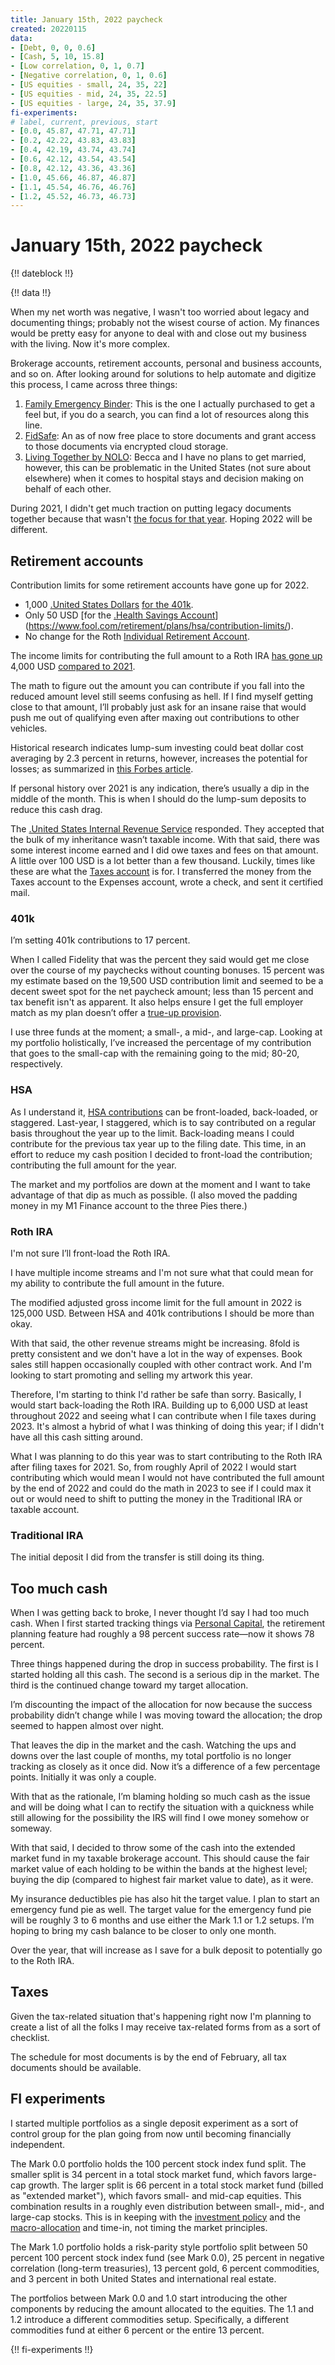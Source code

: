 ```yaml
---
title: January 15th, 2022 paycheck
created: 20220115
data:
- [Debt, 0, 0, 0.6]
- [Cash, 5, 10, 15.8]
- [Low correlation, 0, 1, 0.7]
- [Negative correlation, 0, 1, 0.6]
- [US equities - small, 24, 35, 22]
- [US equities - mid, 24, 35, 22.5]
- [US equities - large, 24, 35, 37.9]
fi-experiments:
# label, current, previous, start
- [0.0, 45.87, 47.71, 47.71]
- [0.2, 42.22, 43.83, 43.83]
- [0.4, 42.19, 43.74, 43.74]
- [0.6, 42.12, 43.54, 43.54]
- [0.8, 42.12, 43.36, 43.36]
- [1.0, 45.66, 46.87, 46.87]
- [1.1, 45.54, 46.76, 46.76]
- [1.2, 45.52, 46.73, 46.73]
---
```


# January 15th, 2022 paycheck

{!! dateblock !!}

{!! data !!}

When my net worth was negative, I wasn't too worried about legacy and documenting things; probably not the wisest course of action. My finances would be pretty easy for anyone to deal with and close out my business with the living. Now it's more complex.

Brokerage accounts, retirement accounts, personal and business accounts, and so on. After looking around for solutions to help automate and digitize this process, I came across three things:

1. [Family Emergency Binder](https://smartmoneymamas.com/ice-binder/): This is the one I actually purchased to get a feel but, if you do a search, you can find a lot of resources along this line.
2. [FidSafe](https://www.fidsafe.com): An as of now free place to store documents and grant access to those documents via encrypted cloud storage.
3. [Living Together by NOLO](https://www.nolo.com/legal-encyclopedia/living-together): Becca and I have no plans to get married, however, this can be problematic in the United States (not sure about elsewhere) when it comes to hospital stays and decision making on behalf of each other.

During 2021, I didn't get much traction on putting legacy documents together because that wasn't [the focus for that year](https://joshbruce.com/finances/building-wealth-paycheck-to-paycheck/20220101/). Hoping 2022 will be different.

## Retirement accounts

Contribution limits for some retirement accounts have gone up for 2022.

- 1,000 [.United States Dollars](USD) [for the 401k](https://www.irs.gov/newsroom/irs-announces-401k-limit-increases-to-20500).
- Only 50 USD [for the [.Health Savings Account](HSA)](https://www.fool.com/retirement/plans/hsa/contribution-limits/).
- No change for the Roth [Individual Retirement Account](IRA).

The income limits for contributing the full amount to a Roth IRA [has gone up](https://www.irs.gov/retirement-plans/plan-participant-employee/amount-of-roth-ira-contributions-that-you-can-make-for-2022) 4,000 USD [compared to 2021](https://www.irs.gov/retirement-plans/amount-of-roth-ira-contributions-that-you-can-make-for-2021).

The math to figure out the amount you can contribute if you fall into the reduced amount level still seems confusing as hell. If I find myself getting close to that amount, I’ll probably just ask for an insane raise that would push me out of qualifying even after maxing out contributions to other vehicles.

Historical research indicates lump-sum investing could beat dollar cost averaging by 2.3 percent in returns, however, increases the potential for losses; as summarized in [this Forbes article](https://www.forbes.com/sites/robertberger/2021/02/12/dollar-cost-averaging-vs-lump-sum-investing-how-to-decide/?sh=5d861c917c50).

If personal history over 2021 is any indication, there’s usually a dip in the middle of the month. This is when I should do the lump-sum deposits to reduce this cash drag.

The [.United States Internal Revenue Service](IRS) responded. They accepted that the bulk of my inheritance wasn’t taxable income. With that said, there was some interest income earned and I did owe taxes and fees on that amount. A little over 100 USD is a lot better than a few thousand. Luckily, times like these are what the [Taxes account](/finances/budgeting) is for. I transferred the money from the Taxes account to the Expenses account, wrote a check, and sent it certified mail.

### 401k

I’m setting 401k contributions to 17 percent.

When I called Fidelity that was the percent they said would get me close over the course of my paychecks without counting bonuses. 15 percent was my estimate based on the 19,500 USD contribution limit and seemed to be a decent sweet spot for the net paycheck amount; less than 15 percent and tax benefit isn't as apparent. It also helps ensure I get the full employer match as my plan doesn’t offer a [true-up provision](https://www.forbes.com/sites/ashleaebeling/2017/05/26/beware-these-401k-match-traps/?sh=714f64c391c6).

I use three funds at the moment; a small-, a mid-, and large-cap. Looking at my portfolio holistically, I’ve increased the percentage of my contribution that goes to the small-cap with the remaining going to the mid; 80-20, respectively.

### HSA

As I understand it, [HSA contributions](https://healthsavings.com/about-hsas/contributions/) can be front-loaded, back-loaded, or staggered. Last-year, I staggered, which is to say contributed on a regular basis throughout the year up to the limit. Back-loading means I could contribute for the previous tax year up to the filing date. This time, in an effort to reduce my cash position I decided to front-load the contribution; contributing the full amount for the year.

The market and my portfolios are down at the moment and I want to take advantage of that dip as much as possible. (I also moved the padding money in my M1 Finance account to the three Pies there.)

### Roth IRA

I'm not sure I’ll front-load the Roth IRA.

I have multiple income streams and I'm not sure what that could mean for my ability to contribute the full amount in the future.

The modified adjusted gross  income limit for the full amount in 2022 is 125,000 USD. Between HSA and 401k contributions I should be more than okay.

With that said, the other revenue streams might be increasing. 8fold is pretty consistent and we don't have a lot in the way of expenses. Book sales still happen occasionally coupled with other contract work. And I'm looking to start promoting and selling my artwork this year.

Therefore, I'm starting to think I'd rather be safe than sorry. Basically, I would start back-loading the Roth IRA. Building up to 6,000 USD at least throughout 2022 and seeing what I can contribute when I file taxes during 2023. It's almost a hybrid of what I was thinking of doing this year; if I didn't have all this cash sitting around.

What I was planning to do this year was to start contributing to the Roth IRA after filing taxes for 2021. So, from roughly April of 2022 I would start contributing which would mean I would not have contributed the full amount by the end of 2022 and could do the math in 2023 to see if I could max it out or would need to shift to putting the money in the Traditional IRA or taxable account.

### Traditional IRA

The initial deposit I did from the transfer is still doing its thing.

## Too much cash

When I was getting back to broke, I never thought I’d say I had too much cash. When I first started tracking things via [Personal Capital](https://www.personalcapital.com), the retirement planning feature had roughly a 98 percent success rate—now it shows 78 percent.

Three things happened during the drop in success probability. The first is I started holding all this cash. The second is a serious dip in the market. The third is the continued change toward my target allocation.

I’m discounting the impact of the allocation for now because the success probability didn’t change while I was moving toward the allocation; the drop seemed to happen almost over night.

That leaves the dip in the market and the cash. Watching the ups and downs over the last couple of months, my total portfolio is no longer tracking as closely as it once did. Now it’s a difference of a few percentage points. Initially it was only a couple.

With that as the rationale, I’m blaming holding so much cash as the issue and will be doing what I can to rectify the situation with a quickness while still allowing for the possibility the IRS will find I owe money somehow or someway.

With that said, I decided to throw some of the cash into the extended market fund in my taxable brokerage account. This should cause the fair market value of each holding to be within the bands at the highest level; buying the dip (compared to highest fair market value to date), as it were.

My insurance deductibles pie has also hit the target value. I plan to start an emergency fund pie as well. The target value for the emergency fund pie will be roughly 3 to 6 months and use either the Mark 1.1 or 1.2 setups. I’m hoping to bring my cash balance to be closer to only one month.

Over the year, that will increase as I save for a bulk deposit to potentially go to the Roth IRA.

## Taxes

Given the tax-related situation that's happening right now I'm planning to create a list of all the folks I may receive tax-related forms from as a sort of checklist.

The schedule for most documents is by the end of February, all tax documents should be available.

## FI experiments

I started multiple portfolios as a single deposit experiment as a sort of control group for the plan going from now until becoming financially independent.

The Mark 0.0 portfolio holds the 100 percent stock index fund split. The smaller split is 34 percent in a total stock market fund, which favors large-cap growth. The larger split is 66 percent in a total stock market fund (billed as "extended market"), which favors small- and mid-cap equities. This combination results in a roughly even distribution between small-, mid-, and large-cap stocks. This is in keeping with the [investment policy](/finances/investment-policy/) and the [macro-allocation](/finances/#principles) and time-in, not timing the market principles.

The Mark 1.0 portfolio holds a risk-parity style portfolio split between 50 percent 100 percent stock index fund (see Mark 0.0), 25 percent in negative correlation (long-term treasuries), 13 percent gold, 6 percent commodities, and 3 percent in both United States and international real estate.

The portfolios between Mark 0.0 and 1.0 start introducing the other components by reducing the amount allocated to the equities. The 1.1 and 1.2 introduce a different commodities setup. Specifically, a different commodities fund at either 6 percent or the entire 13 percent.

{!! fi-experiments !!}
